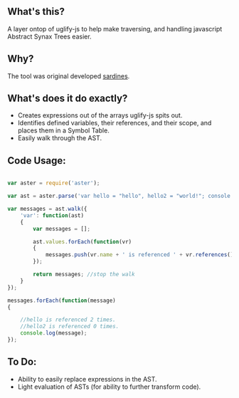 What's this?
------------

A layer ontop of uglify-js to help make traversing, and handling javascript Abstract Synax Trees easier. 

Why?
----

The tool was original developed [sardines](https://github.com/spiceapps/sardines).

What's does it do exactly?
--------------------------

- Creates expressions out of the arrays uglify-js spits out.
- Identifies defined variables, their references, and their scope, and places them in a Symbol Table.
- Easily walk through the AST.


Code Usage:
-----------

````javascript

var aster = require('aster');

var ast = aster.parse('var hello = "hello", hello2 = "world!"; console.log(hello); var anotherRef = hello;');

var messages = ast.walk({
	'var': function(ast)
	{
		var messages = [];

		ast.values.forEach(function(vr)
		{
			messages.push(vr.name + ' is referenced ' + vr.references().length + ' times.');
		});

		return messages; //stop the walk
	}
});

messages.forEach(function(message)
{

	//hello is referenced 2 times.
	//hello2 is referenced 0 times.
	console.log(message);
});

````


To Do:
-----

- Ability to easily replace expressions in the AST.
- Light evaluation of ASTs (for ability to further transform code).







